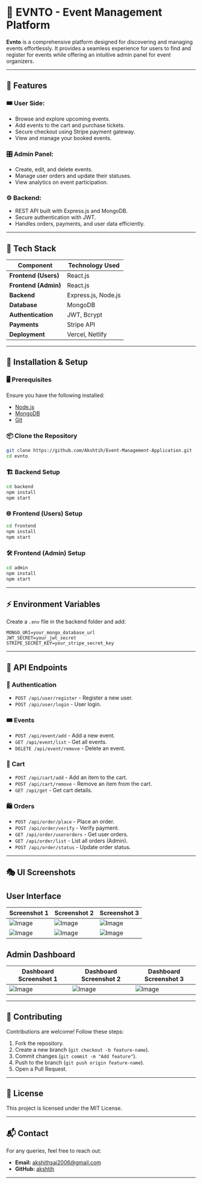 # 🎉 EVNTO - Event Management Platform

**Evnto** is a comprehensive platform designed for discovering and managing events effortlessly. It provides a seamless experience for users to find and register for events while offering an intuitive admin panel for event organizers.

---

## 📌 Features

### 🎟️ User Side:
- Browse and explore upcoming events.
- Add events to the cart and purchase tickets.
- Secure checkout using Stripe payment gateway.
- View and manage your booked events.

### 🎛️ Admin Panel:
- Create, edit, and delete events.
- Manage user orders and update their statuses.
- View analytics on event participation.

### ⚙️ Backend:
- REST API built with Express.js and MongoDB.
- Secure authentication with JWT.
- Handles orders, payments, and user data efficiently.

---

## 🚀 Tech Stack

| Component  | Technology Used |
|------------|----------------|
| **Frontend (Users)** | React.js |
| **Frontend (Admin)** | React.js |
| **Backend** | Express.js, Node.js |
| **Database** | MongoDB |
| **Authentication** | JWT, Bcrypt |
| **Payments** | Stripe API |
| **Deployment** | Vercel, Netlify |

---

## 🔧 Installation & Setup

### 🖥️ Prerequisites
Ensure you have the following installed:
- [Node.js](https://nodejs.org/)
- [MongoDB](https://www.mongodb.com/)
- [Git](https://git-scm.com/)

### 📦 Clone the Repository
```sh
git clone https://github.com/Akshtih/Event-Management-Application.git
cd evnto
```

### 🏗️ Backend Setup
```sh
cd backend
npm install
npm start
```

### 🌐 Frontend (Users) Setup
```sh
cd frontend
npm install
npm start
```

### 🛠️ Frontend (Admin) Setup
```sh
cd admin
npm install
npm start
```

---

## ⚡ Environment Variables

Create a `.env` file in the backend folder and add:

```plaintext
MONGO_URI=your_mongo_database_url
JWT_SECRET=your_jwt_secret
STRIPE_SECRET_KEY=your_stripe_secret_key
```

---

## 🔗 API Endpoints

### 📌 Authentication
- `POST /api/user/register` - Register a new user.
- `POST /api/user/login` - User login.

### 🎟️ Events
- `POST /api/event/add` - Add a new event.
- `GET /api/event/list` - Get all events.
- `DELETE /api/event/remove` - Delete an event.

### 🛒 Cart
- `POST /api/cart/add` - Add an item to the cart.
- `POST /api/cart/remove` - Remove an item from the cart.
- `GET /api/get` - Get cart details.

### 🛍️ Orders
- `POST /api/order/place` - Place an order.
- `POST /api/order/verify` - Verify payment.
- `GET /api/order/userorders` - Get user orders.
- `GET /api/order/list` - List all orders (Admin).
- `POST /api/order/status` - Update order status.

---

## 🎭 UI Screenshots

## User Interface  

| Screenshot 1 | Screenshot 2 | Screenshot 3 |
|-------------|-------------|-------------|
| ![Image](https://github.com/user-attachments/assets/fcc570c4-4a6b-4341-a2d2-78ce2c82ddf2) | ![Image](https://github.com/user-attachments/assets/535ea556-bc69-479e-90cb-2804ae4d94fe) | ![Image](https://github.com/user-attachments/assets/1b899cfe-e9e0-4fdf-9888-9d301b70c31f) |
| ![Image](https://github.com/user-attachments/assets/76cb55d6-c7f2-490f-8569-aa914e7550f1) | ![Image](https://github.com/user-attachments/assets/66cfa046-7ce7-4552-9221-42a5fe7fc8b8) | ![Image](https://github.com/user-attachments/assets/936d1a06-6e2c-47da-b2d8-41f0d86c7592) |

## Admin Dashboard  

| Dashboard Screenshot 1 | Dashboard Screenshot 2 | Dashboard Screenshot 3 |
|-----------------------|-----------------------|-----------------------|
| ![Image](https://github.com/user-attachments/assets/40635afc-ced4-4b6b-83ec-d1a48bde9a06) | ![Image](https://github.com/user-attachments/assets/f2297e2c-a012-4652-988b-301dbbb2f7ca) | ![Image](https://github.com/user-attachments/assets/a81dc83e-3c56-4aa1-a80e-262a187982e5) |


---

## 🤝 Contributing

Contributions are welcome! Follow these steps:
1. Fork the repository.
2. Create a new branch (`git checkout -b feature-name`).
3. Commit changes (`git commit -m "Add feature"`).
4. Push to the branch (`git push origin feature-name`).
5. Open a Pull Request.

---

## 📜 License

This project is licensed under the MIT License.

---

## 📬 Contact

For any queries, feel free to reach out:
- **Email:** akshithsai2006@gmail.com
- **GitHub:** [akshtih](https://github.com/akshtih)

---

